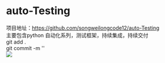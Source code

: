 # auto-Testing
项目地址：https://github.com/songweilongcode12/auto-Testing  <br>
主要包含python 自动化系列，测试框架，持续集成，持续交付<br>
git add .<br>
git commit -m ''<br>
![](https://img.shields.io/badge/python-brightgreen.svg)<br>
